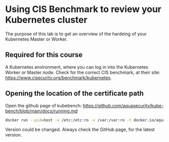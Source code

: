 # Using CIS Benchmark to review your Kubernetes cluster

The purpose of this lab is to get an overview of the hardeing of your Kubernetes Master or Worker.

## Required for this course

A Kubernetes environment, where you can log in into the Kubernetes Worker or Master node. 
Check for the correct CIS benchmark, at their site: https://www.cisecurity.org/benchmark/kubernetes.

## Opening the location of the certificate path
Open the github page of kubebench: https://github.com/aquasecurity/kube-bench/blob/main/docs/running.md

```bash
docker run --pid=host -v /etc:/etc:ro -v /var:/var:ro -t docker.io/aquasec/kube-bench:latest --version 1.18
```

Version could be changed. Always check the GitHub page, for the latest version.